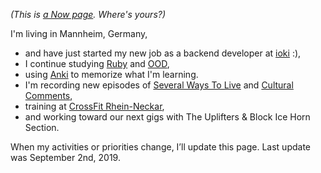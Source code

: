 <!-- 
.. title: What I'm doing at the moment
.. slug: now
.. date: 2016-06-22 17:44:06 UTC-05:00
.. tags: 
.. category: 
.. link: 
.. description: 
.. type: text
-->

*(This is [a Now page](http://nownownow.com/about). Where's yours?)*


I'm living in Mannheim, Germany,

- and have just started my new job as a backend developer at [ioki](https://ioki.com/) :),
- I continue studying [Ruby](https://www.manning.com/books/the-well-grounded-rubyist) and [OOD](http://www.informit.com/store/practical-object-oriented-design-an-agile-primer-using-9780134456478?ranMID=24808),
- using [Anki](https://apps.ankiweb.net/) to memorize what I'm learning.
- I'm recording new episodes of [Several Ways To Live](https://severalwaystolive.com/) and [Cultural Comments](https://podcast.c3s.cc/),
- training at [CrossFit Rhein-Neckar](http://www.crossfit-rhein-neckar.de/),
- and working toward our next gigs with The Uplifters & Block Ice Horn Section.

When my activities or priorities change, I’ll update this page. Last update was September 2nd, 2019.

